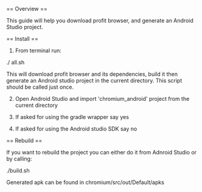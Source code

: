 == Overview ==

This guide will help you download profit browser, and generate an Android Studio project.


== Install ==

1) From terminal run:

./ all.sh

This will download profit browser and its dependencies, build it then generate an Android studio project in the current directory. This script should be called just once.

2) Open Android Studio and import 'chromium_android' project from the current directory


3) If asked for using the gradle wrapper say yes


4) If asked for using the Android studio SDK say no


== Rebuild == 

If you want to rebuild the project you can either do it from Adnroid Studio or by calling:

./build.sh

Generated apk can be found in chromium/src/out/Default/apks
